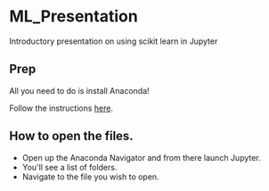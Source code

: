 # ML_Presentation
Introductory presentation on using scikit learn in Jupyter

## Prep

All you need to do is install Anaconda!

Follow the instructions [here](https://docs.continuum.io/anaconda/install).

## How to open the files.

* Open up the Anaconda Navigator and from there launch Jupyter.
* You'll see a list of folders.
* Navigate to the file you wish to open.

